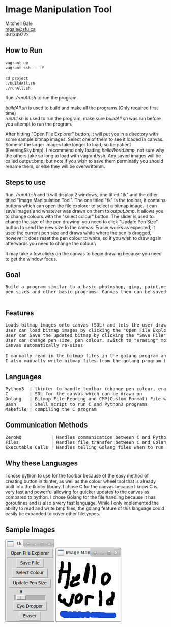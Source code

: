 # Image Manipulation Tool

Mitchell Gale\
mgale@sfu.ca\
301349722

## How to Run
```
vagrant up
vagrant ssh -- -Y

cd project
./buildAll.sh
./runAll.sh
```
Run *./runAll.sh* to run the program.


*buildAll.sh* is used to build and make all the programs (Only required first time)\
*runAll.sh* is used to run the program, make sure *buildAll.sh* was run before you attempt to run the program.

After hitting "Open File Explorer" button, it will put you in a directory with some sample bitmap images. Select one of them to see it loaded in canvas. Some of the larger images take longer to load, so be patient (EveningSky.bmp). I recommend only loading *helloWorld.bmp*, not sure why the others take so long to load with vagrant/ssh.
Any saved images will be called output.bmp, but note if you wish to save them perminatly you should rename them, or else they will be overwrittenm. 

## Steps to use
Run *./runAll.sh* and ti will display 2 windows, one titled "tk" and the other titled "Image Manipulation Tool". The one titled "tk" is the toolbar, it contains buttons which can open the file explorer to select a bitmap image. It can save images and whatever was drawn on them to *output.bmp*. It allows you to change colours with the "select colour" button. The slider is used to change the size of the pen drawing, you need to click "Update Pen Size" button to send the new size to the canvas. Eraser works as expected, it used the current pen size and draws white where the pen is dragged, however it does reset the pen colour to white, so if you wish to draw again afterwards you need to change the colour.\

It may take a few clicks on the canvas to begin drawing because you need to get the window focus.

## Goal
<pre>
Build a program similar to a basic photoshop, gimp, paint.net or paint tool. Can draw on a canvas of loaded images, change
pen sizes and other basic programs. Canvas then can be saved as a bitmap, or bitmap can be loaded in and drawn on.

</pre>

## Features
<pre>
Loads bitmap images onto canvas (SDL) and lets the user draw on them.
User can load bitmap images by clicking the "Open File Explorer" button in the toolbar, which will open a window exploerer
User can Save the updated bitmap by clicking the "Save File" button in the toolbar, which will save the file in output.bmp
User can change pen size, pen colour, switch to "erasing" mode
Canvas automatically re-sizes

I manually read in the bitmap files in the golang program and write it to my own file format, which seperates the header from the data and stores them in seperate files. These files are then read by C and stored in structures within that language. 
I also manually write bitmap files from the golang program (which is called by C program with filename as the argument).
</pre>


## Languages
<pre>
Python3  | tkinter to handle toolbar (change pen colour, eraser, size of pen
C        | SDL for the canvas which can be drawn on 
Golang   | Bitmap File Reading and CMP(Custom Format) File writing. CMP file Reading and BMP file Writing
Bash     | Shell script to run C and Python3 programs 
Makefile | compiling the C program
</pre>

## Communication Methods
<pre>
ZeroMQ           | Handles communication between C and Python (2-way) - Sends information about toolbar changes
Files            | Handles file transfer between C and Golang (2-way) - Sends CMP file from Golang to C to be displayed on screen, sends CMP from C to Golang
Executable Calls | Handles telling Golang files when to run and handle files given to it (1-way)
</pre>

## Why these Languages
I chose python to use for the toolbar because of the easy method of creating button in tkinter, as well as the colour wheel tool that is already built into the tkinter library. I chose C for the canvas because I know C is very fast and powerful allowing for quicker updates to the canvas as compared to python. I chose Golang for the file handling because it has goroutines and is also a very fast language. While I only implemented the ability to read and write bmp files, the golang feature of this language could easily be expanded to cover other filetyypes.

## Sample Images
![Toolbar](ToolBar.png)
![Canvas](Canvas.png)

